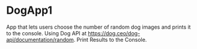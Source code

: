 # DogApp1
App that lets users choose the number of random dog images and prints it to the console.  Using Dog API at https://dog.ceo/dog-api/documentation/random. Print Results to the Console.  
